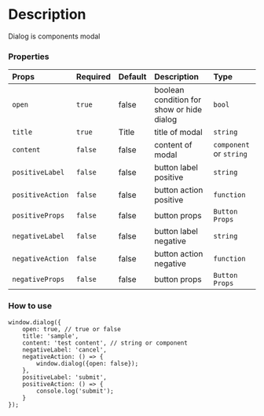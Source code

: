 # Description

Dialog is components modal

### Properties
| Props       | Required | Default |  Description | Type |
| :---        | :---     | :---        | :---         |:---  |
| `open`      | `true`   | false       | boolean condition for show or hide dialog | `bool` |
| `title`     | `true`   | Title       | title of modal | `string` |
| `content`   | `false`  | false       | content of modal | `component` or `string` |
| `positiveLabel`   | `false`  | false | button label positive | `string` |
| `positiveAction`  | `false`  | false | button action positive | `function` |
| `positiveProps`   | `false`  | false | button props | `Button Props` |
| `negativeLabel`   | `false`  | false | button label negative | `string` |
| `negativeAction`  | `false`  | false | button action negative | `function` |
| `negativeProps`   | `false`  | false | button props | `Button Props` |

### How to use
```
window.dialog({
    open: true, // true or false
    title: 'sample',
    content: 'test content', // string or component
    negativeLabel: 'cancel',
    negativeAction: () => {
        window.dialog({open: false});
    },
    positiveLabel: 'submit',
    positiveAction: () => {
        console.log('submit');
    }
});
```

